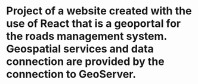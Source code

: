 # Project of a website created with the use of React that is a geoportal for the roads management system. Geospatial services and data connection are provided by the connection to GeoServer.
